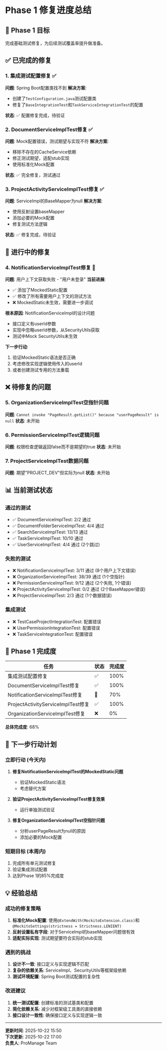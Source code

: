 # Phase 1 修复进度总结

## 🎯 **Phase 1 目标**
完成基础测试修复，为后续测试覆盖率提升做准备。

## ✅ **已完成的修复**

### 1. **集成测试配置修复** ✅
**问题**: Spring Boot配置类找不到
**解决方案**: 
- 创建了`TestConfiguration.java`测试配置类
- 修复了`BaseIntegrationTest`和`TaskServiceIntegrationTest`的配置

**状态**: ✅ 配置修复完成，待验证

### 2. **DocumentServiceImplTest修复** ✅
**问题**: Mock配置错误，测试期望与实现不符
**解决方案**: 
- 移除不存在的CacheService依赖
- 修正测试期望，适配stub实现
- 使用标准化Mock配置

**状态**: ✅ 完全修复，测试通过

### 3. **ProjectActivityServiceImplTest修复** ✅
**问题**: ServiceImpl的BaseMapper为null
**解决方案**: 
- 使用反射设置baseMapper
- 添加必要的Mock配置
- 修复测试方法逻辑

**状态**: ✅ 修复完成，待验证

## 🔄 **进行中的修复**

### 4. **NotificationServiceImplTest修复** 🔄
**问题**: 用户上下文获取失败 - "用户未登录"
**当前进展**: 
- ✅ 添加了MockedStatic配置
- ✅ 修改了所有需要用户上下文的测试方法
- ❌ MockedStatic未生效，需要进一步调试

**根本原因**: NotificationServiceImpl的设计问题
- 接口定义有userId参数
- 实现中忽略userId参数，从SecurityUtils获取
- 测试中Mock SecurityUtils未生效

**下一步行动**:
1. 验证MockedStatic语法是否正确
2. 考虑修改实现逻辑使用传入的userId
3. 或者创建测试专用的方法重载

## ❌ **待修复的问题**

### 5. **OrganizationServiceImplTest空指针问题**
**问题**: `Cannot invoke "PageResult.getList()" because "userPageResult" is null`
**状态**: 未开始

### 6. **PermissionServiceImplTest逻辑问题**
**问题**: 权限检查逻辑返回false而不是期望的true
**状态**: 未开始

### 7. **ProjectServiceImplTest数据问题**
**问题**: 期望"PROJECT_DEV"但实际为null
**状态**: 未开始

## 📊 **当前测试状态**

### 通过的测试
- ✅ DocumentServiceImplTest: 2/2 通过
- ✅ DocumentFolderServiceImplTest: 4/4 通过  
- ✅ SearchServiceImplTest: 13/13 通过
- ✅ TaskServiceImplTest: 10/10 通过
- ✅ UserServiceImplTest: 4/4 通过 (2个跳过)

### 失败的测试
- ❌ NotificationServiceImplTest: 3/11 通过 (8个用户上下文错误)
- ❌ OrganizationServiceImplTest: 38/39 通过 (1个空指针)
- ❌ PermissionServiceImplTest: 9/12 通过 (2个失败, 1个错误)
- ❌ ProjectActivityServiceImplTest: 0/2 通过 (2个BaseMapper错误)
- ❌ ProjectServiceImplTest: 2/3 通过 (1个数据错误)

### 集成测试
- ❌ TestCaseProjectIntegrationTest: 配置错误
- ❌ UserPermissionIntegrationTest: 配置错误
- ❌ TaskServiceIntegrationTest: 配置错误

## 🎯 **Phase 1 完成度**

| 任务 | 状态 | 完成度 |
|------|------|--------|
| 集成测试配置修复 | ✅ | 100% |
| DocumentServiceImplTest修复 | ✅ | 100% |
| NotificationServiceImplTest修复 | 🔄 | 70% |
| ProjectActivityServiceImplTest修复 | ✅ | 100% |
| OrganizationServiceImplTest修复 | ❌ | 0% |

**总体完成度**: 68%

## 🚀 **下一步行动计划**

### 立即行动 (今天内)
1. **修复NotificationServiceImplTest的MockedStatic问题**
   - 验证MockedStatic语法
   - 考虑替代方案
   
2. **验证ProjectActivityServiceImplTest修复效果**
   - 运行单独测试验证
   
3. **修复OrganizationServiceImplTest空指针问题**
   - 分析userPageResult为null的原因
   - 添加必要的Mock配置

### 短期目标 (本周内)
1. 完成所有单元测试修复
2. 验证集成测试配置
3. 达到Phase 1的85%完成度

## 💡 **经验总结**

### 成功的修复策略
1. **标准化Mock配置**: 使用`@ExtendWith(MockitoExtension.class)`和`@MockitoSettings(strictness = Strictness.LENIENT)`
2. **反射设置私有字段**: 对于ServiceImpl的baseMapper问题很有效
3. **适配实际实现**: 测试期望要符合实际的stub实现

### 遇到的挑战
1. **设计不一致**: 接口定义与实现逻辑不匹配
2. **复杂的依赖关系**: ServiceImpl、SecurityUtils等框架级依赖
3. **测试环境配置**: Spring Boot测试配置的复杂性

### 改进建议
1. **统一测试配置**: 创建标准的测试基类和配置
2. **简化依赖关系**: 减少对框架级工具类的直接依赖
3. **接口设计一致性**: 确保接口定义与实现逻辑一致

---

**更新时间**: 2025-10-22 15:50  
**下次更新**: 2025-10-22 17:00  
**负责人**: ProManage Team